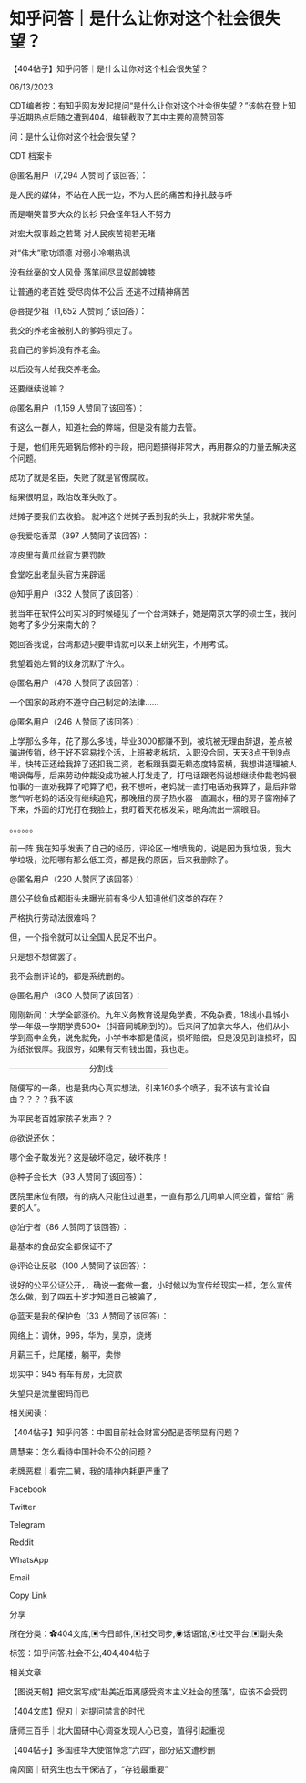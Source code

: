 # 知乎问答｜是什么让你对这个社会很失望？

【404帖子】知乎问答｜是什么让你对这个社会很失望？

06/13/2023

CDT编者按：有知乎网友发起提问“是什么让你对这个社会很失望？”该帖在登上知乎近期热点后随之遭到404，编辑截取了其中主要的高赞回答

问：是什么让你对这个社会很失望？

CDT 档案卡















@匿名用户（7,294 人赞同了该回答）：

是人民的媒体，不站在人民一边，不为人民的痛苦和挣扎鼓与呼

而是嘲笑普罗大众的长衫 只会怪年轻人不努力

对宏大叙事趋之若鹜 对人民疾苦视若无睹

对“伟大”歌功颂德 对弱小冷嘲热讽

没有丝毫的文人风骨 落笔间尽显奴颜婢膝

让普通的老百姓 受尽肉体不公后 还逃不过精神痛苦

@菩提少祖（1,652 人赞同了该回答）：

我交的养老金被别人的爹妈领走了。

我自己的爹妈没有养老金。

以后没有人给我交养老金。

还要继续说嘛？

@匿名用户（1,159 人赞同了该回答）：

有这么一群人，知道社会的弊端，但是没有能力去管。

于是，他们用先砸锅后修补的手段，把问题搞得非常大，再用群众的力量去解决这个问题。

成功了就是名臣，失败了就是官僚腐败。

结果很明显，政治改革失败了。

烂摊子要我们去收拾。 就冲这个烂摊子丢到我的头上，我就非常失望。

@我爱吃香菜（397 人赞同了该回答）：

凉皮里有黄瓜丝官方要罚款

食堂吃出老鼠头官方来辟谣

@知乎用户（332 人赞同了该回答）：

我当年在软件公司实习的时候碰见了一个台湾妹子，她是南京大学的硕士生，我问她考了多少分来南大的？

她回答我说，台湾那边只要申请就可以来上研究生，不用考试。

我望着她左臂的纹身沉默了许久。

@匿名用户（478 人赞同了该回答）：

一个国家的政府不遵守自己制定的法律……

@匿名用户（246 人赞同了该回答）：

上学那么多年，花了那么多钱，毕业3000都赚不到，被坑被无理由辞退，差点被骗进传销，终于好不容易找个活，上班被老板坑，入职没合同，天天8点干到9点半，快转正还给我辞了还扣我工资，老板跟我耍无赖态度特蛮横，我想讲道理被人嘲讽侮辱，后来劳动仲裁没成功被人打发走了，打电话跟老妈说想继续仲裁老妈很怕事的一直劝我算了吧算了吧，我不想听，老妈就一直打电话劝我算了，最后非常憋气听老妈的话没有继续追究，那晚租的房子热水器一直漏水，租的房子窗帘掉了下来，外面的灯光打在我脸上，我盯着天花板发呆，眼角流出一滴眼泪。

。。。。。。

前一阵 我在知乎发表了自己的经历，评论区一堆喷我的，说是因为我垃圾，我大学垃圾，沈阳哪有那么低工资，都是我的原因，后来我删除了。

@匿名用户（220 人赞同了该回答）：

周公子鲶鱼成都街头未曝光前有多少人知道他们这类的存在？

严格执行劳动法很难吗？

但，一个指令就可以让全国人民足不出户。

只是想不想做罢了。

我不会删评论的，都是系统删的。

@匿名用户（300 人赞同了该回答）：

刚刚新闻：大学全部涨价。九年义务教育说是免学费，不免杂费，18线小县城小学一年级一学期学费500+（抖音同城刷到的）。后来问了加拿大华人，他们从小学到高中全免，说免就免，小学书本都是借阅，损坏赔偿，但是没见到谁损坏，因为纸张很厚。我很穷，如果有天有钱出国，我也走。

——————————分割线———————

随便写的一条，也是我内心真实想法，引来160多个喷子，我不该有言论自由？？？？我不该

为平民老百姓家孩子发声？？

@欲说还休：

哪个金子敢发光？这是破坏稳定，破坏秩序！

@种子会长大（93 人赞同了该回答）：

医院里床位有限，有的病人只能住过道里，一直有那么几间单人间空着，留给“ 需要的人”。

@泊宁者（86 人赞同了该回答）：

最基本的食品安全都保证不了

@评论让反驳（100 人赞同了该回答）：

说好的公平公证公开，，确说一套做一套，小时候以为宣传给现实一样，怎么宣传怎么做，到了四五十岁才知道自己被骗了，

@蓝天是我的保护色（33 人赞同了该回答）：

网络上：调休，996，华为，吴京，烧烤

月薪三千，烂尾楼，躺平，卖惨

现实中：945 有车有房，无贷款

失望只是流量密码而已

相关阅读：

【404帖子】知乎问答：中国目前社会财富分配是否明显有问题？

周慧来：怎么看待中国社会不公的问题？

老牌恶棍｜看完二舅，我的精神内耗更严重了

Facebook

Twitter

Telegram

Reddit

WhatsApp

Email

Copy Link

分享

所在分类：✿404文库,▣今日邮件,▣社交同步,◉话语馆,⦿社交平台,▣副头条

标签：知乎问答,社会不公,404,404帖子

相关文章

【图说天朝】把文案写成“赴美近距离感受资本主义社会的堕落”，应该不会受罚

【404文库】倪刃｜对提问禁言的时代

唐师三百手｜北大国研中心调查发现人心已变，值得引起重视

【404帖子】多国驻华大使馆悼念“六四”，部分贴文遭秒删

南风窗｜研究生也去干保洁了，“存钱最重要”